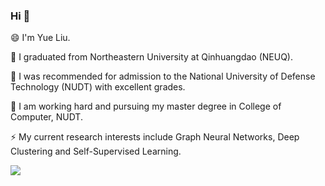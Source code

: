### Hi 👋

😄 I'm Yue Liu.

🔭 I graduated from Northeastern University at Qinhuangdao (NEUQ). 

🌱 I was recommended for admission to the National University of Defense Technology (NUDT) with excellent grades. 

👯 I am working hard and pursuing my master degree in College of Computer, NUDT. 

⚡ My current research interests include Graph Neural Networks, Deep Clustering and Self-Supervised Learning.


<img src="https://github-readme-stats.vercel.app/api?username=yueliu1999&show_icons=true&icon_color=CE1D2D&text_color=718096&bg_color=ffffff&hide_title=true" />

<!--
**yueliu1999/yueliu1999** is a ✨ _special_ ✨ repository because its `README.md` (this file) appears on your GitHub profile.

Here are some ideas to get you started:

- 🔭 I’m currently working on ...
- 🌱 I’m currently learning ...
- 👯 I’m looking to collaborate on ...
- 🤔 I’m looking for help with ...
- 💬 Ask me about ...
- 📫 How to reach me: ...
- 😄 Pronouns: ...
- ⚡ Fun fact: ...
-->
